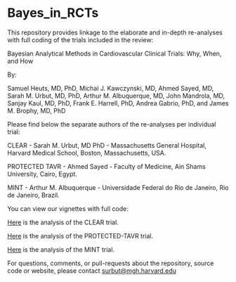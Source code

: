 # Bayes_in_RCTs

This repository provides linkage to the elaborate and in-depth re-analyses with full coding of the trials included in the review:

Bayesian Analytical Methods in Cardiovascular Clinical Trials: Why, When, and How

By:

Samuel Heuts, MD, PhD, Michal J. Kawczynski, MD, Ahmed Sayed, MD, Sarah M. Urbut, MD, PhD, Arthur M. Albuquerque, MD, John Mandrola, MD, Sanjay Kaul, MD, PhD, Frank E. Harrell, PhD, Andrea Gabrio, PhD, and James M. Brophy, MD, PhD

Please find below the separate authors of the re-analyses per individual trial:

CLEAR           -  Sarah M. Urbut, MD PhD          -  Massachusetts General Hospital, Harvard Medical School, Boston, Massachusetts, USA.

PROTECTED TAVR  -  Ahmed Sayed             -  Faculty of Medicine, Ain Shams University, Cairo, Egypt.

MINT            -  Arthur M. Albuquerque   -  Universidade Federal do Rio de Janeiro, Rio de Janeiro, Brazil.


You can view our vignettes with full code:

[Here](https://samuelheuts.github.io/Bayes_in_RCTs/docs/CLEAR.html) is the analysis of the CLEAR trial.

[Here](https://samuelheuts.github.io/Bayes_in_RCTs/docs/PROTECTED_TAVR.html) is the analysis of the PROTECTED-TAVR trial.

[Here](https://samuelheuts.github.io/Bayes_in_RCTs/docs/mint_trial.html) is the analysis of the MINT trial.

For questions, comments, or pull-requests about the repository, source code or website, please contact surbut@mgh.harvard.edu
